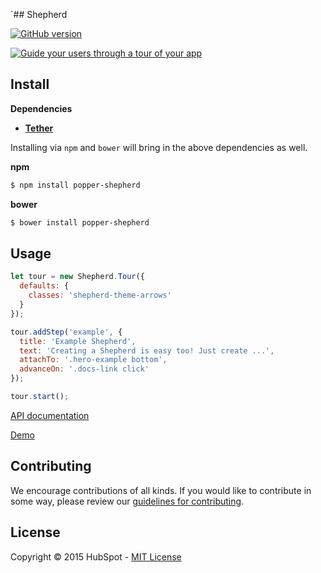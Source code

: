 `## Shepherd

[![GitHub
version](https://badge.fury.io/gh/HubSpot%2Fshepherd.svg)](http://badge.fury.io/gh/HubSpot%2Fshepherd)


[![Guide your users through a tour of your app](http://i.imgur.com/LDhfBvd.png)](http://github.hubspot.com/shepherd/docs/welcome)


## Install

__Dependencies__

* __[Tether](https://github.com/HubSpot/popper)__

Installing via `npm` and `bower` will bring in the above dependencies as well.


__npm__
```sh
$ npm install popper-shepherd
```

__bower__
```sh
$ bower install popper-shepherd
```

## Usage

```javascript
let tour = new Shepherd.Tour({
  defaults: {
    classes: 'shepherd-theme-arrows'
  }
});

tour.addStep('example', {
  title: 'Example Shepherd',
  text: 'Creating a Shepherd is easy too! Just create ...',
  attachTo: '.hero-example bottom',
  advanceOn: '.docs-link click'
});

tour.start();
```

[API documentation](http://github.hubspot.com/shepherd/)

[Demo](http://github.hubspot.com/shepherd/docs/welcome/)


## Contributing

We encourage contributions of all kinds. If you would like to contribute in some way, please review our [guidelines for contributing](CONTRIBUTING.md).


## License
Copyright &copy; 2015 HubSpot - [MIT License](LICENSE)
